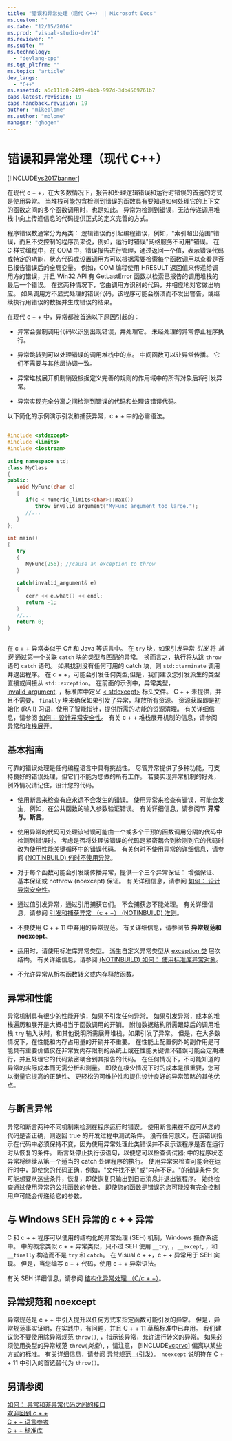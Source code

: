 ```yaml
---
title: "错误和异常处理（现代 C++） | Microsoft Docs"
ms.custom: ""
ms.date: "12/15/2016"
ms.prod: "visual-studio-dev14"
ms.reviewer: ""
ms.suite: ""
ms.technology: 
  - "devlang-cpp"
ms.tgt_pltfrm: ""
ms.topic: "article"
dev_langs: 
  - "C++"
ms.assetid: a6c111d0-24f9-4bbb-997d-3db4569761b7
caps.latest.revision: 19
caps.handback.revision: 19
author: "mikeblome"
ms.author: "mblome"
manager: "ghogen"
---
```

# 错误和异常处理（现代 C++）
[!INCLUDE[vs2017banner](../assembler/inline/includes/vs2017banner.md)]

在现代 c + +，在大多数情况下，报告和处理逻辑错误和运行时错误的首选的方式是使用异常。 当堆栈可能包含检测到错误的函数具有要知道如何处理它的上下文的函数之间的多个函数调用时，也是如此。 异常为检测到错误，无法传递调用堆栈中向上传递信息的代码提供正式的定义完善的方式。  
  
 程序错误数通常分为两类︰ 逻辑错误而引起编程错误，例如，"索引超出范围"错误，而且不受控制的程序员来说，例如，运行时错误"网络服务不可用"错误。 在 C 样式编程中，在 COM 中，错误报告进行管理，通过返回一个值，表示错误代码或特定的功能，状态代码或设置调用方可以根据需要检索每个函数调用以查看是否已报告错误后的全局变量。 例如，COM 编程使用 HRESULT 返回值来传递给调用方的错误，并且 Win32 API 有 GetLastError 函数以检索已报告的调用堆栈的最后一个错误。 在这两种情况下，它由调用方识别的代码，并相应地对它做出响应。 如果调用方不显式处理的错误代码，该程序可能会崩溃而不发出警告，或继续执行用错误的数据并生成错误的结果。  
  
 在现代 c + + 中，异常都被首选以下原因引起的︰  
  
-   异常会强制调用代码以识别出现错误，并处理它。 未经处理的异常停止程序执行。  
  
-   异常跳转到可以处理错误的调用堆栈中的点。 中间函数可以让异常传播。 它们不需要与其他层协调一致。  
  
-   异常堆栈展开机制销毁根据定义完善的规则的作用域中的所有对象后将引发异常。  
  
-   异常实现完全分离之间检测到错误的代码和处理该错误代码。  
  
 以下简化的示例演示引发和捕获异常，c + + 中的必需语法。  
  
```cpp  
  
#include <stdexcept>  
#include <limits>  
#include <iostream>  
  
using namespace std;  
class MyClass  
{  
public:  
   void MyFunc(char c)  
   {  
      if(c < numeric_limits<char>::max())  
         throw invalid_argument("MyFunc argument too large.");  
      //...  
   }  
};  
  
int main()  
{  
   try  
   {  
      MyFunc(256); //cause an exception to throw  
   }  
  
   catch(invalid_argument& e)  
   {  
      cerr << e.what() << endl;  
      return -1;  
   }  
   //...  
   return 0;  
}  
  
```  
  
 在 c + + 异常类似于 C# 和 Java 等语言中。 在 `try` 块，如果引发异常 *引发* 将 *捕获* 通过第一个关联 `catch` 块的类型与匹配的异常。 换而言之，执行将从跳 `throw` 语句 `catch` 语句。 如果找到没有任何可用的 catch 块，则 `std::terminate` 调用并退出程序。 在 c + +，可能会引发任何类型;但是，我们建议您引发派生的类型直接或间接从 `std::exception`。 在前面的示例中，异常类型， [invalid_argument](../standard-library/invalid-argument-class.md), ，标准库中定义 [\< stdexcept>](../standard-library/stdexcept.md) 标头文件。 C + + 未提供，并且不需要， `finally` 块来确保如果引发了异常，释放所有资源。 资源获取即是初始化 (RAII) 习语，使用了智能指针，提供所需的功能的资源清理。 有关详细信息，请参阅 [如何︰ 设计异常安全性](../cpp/how-to-design-for-exception-safety.md)。 有关 c + + 堆栈展开机制的信息，请参阅 [异常和堆栈展开](../cpp/exceptions-and-stack-unwinding-in-cpp.md)。  
  
## <a name="basic-guidelines"></a>基本指南  
 可靠的错误处理是任何编程语言中具有挑战性。 尽管异常提供了多种功能，可支持良好的错误处理，但它们不能为您做的所有工作。 若要实现异常机制的好处，例外情况请记住，设计您的代码。  
  
-   使用断言来检查有应永远不会发生的错误。 使用异常来检查有错误，可能会发生，例如，在公共函数的输入参数验证错误。 有关详细信息，请参阅节 **异常与。断言**。  
  
-   使用异常的代码可处理该错误可能由一个或多个干预的函数调用分隔的代码中检测到错误时。 考虑是否将处理该错误的代码是紧密耦合到检测到它的代码时改为使用性能关键循环中的错误代码。 有关何时不使用异常的详细信息，请参阅 [(NOTINBUILD) 何时不使用异常](http://msdn.microsoft.com/zh-cn/e810df8b-2217-4e81-bae5-02f0a69f1346)。  
  
-   对于每个函数可能会引发或传播异常，提供一个三个异常保证︰ 增强保证、 基本保证或 nothrow (noexcept) 保证。 有关详细信息，请参阅 [如何︰ 设计异常安全性](../cpp/how-to-design-for-exception-safety.md)。  
  
-   通过值引发异常，通过引用捕获它们。 不会捕获您不能处理。 有关详细信息，请参阅 [引发和捕获异常 （c + +） (NOTINBUILD) 准则](http://msdn.microsoft.com/zh-cn/0a9b0a3a-64c5-43f5-a080-fca69b89e839)。  
  
-   不要使用 C + + 11 中弃用的异常规范。 有关详细信息，请参阅节 **异常规范和 noexcept**。  
  
-   适用时，请使用标准库异常类型。 派生自定义异常类型从 [exception 类](../standard-library/exception-class1.md) 层次结构。 有关详细信息，请参阅 [(NOTINBUILD) 如何︰ 使用标准库异常对象](http://msdn.microsoft.com/zh-cn/ad1fb785-ed4e-4d94-8e84-964353aed7b6)。  
  
-   不允许异常从析构函数转义或内存释放函数。  
  
## <a name="exceptions-and-performance"></a>异常和性能  
 异常机制具有很少的性能开销，如果不引发任何异常。 如果引发异常，成本的堆栈遍历和展开是大概相当于函数调用的开销。 附加数据结构所需跟踪后的调用堆栈 `try` 输入块时，和其他说明所需展开堆栈，如果引发了异常。 但是，在大多数情况下，在性能和内存占用量的开销并不重要。 在性能上配置例外的副作用是可能具有重要价值仅在非常受内存限制的系统上或在性能关键循环错误可能会定期进行，并且处理它的代码紧密耦合到其报告的代码。 在任何情况下，不可能知道的异常的实际成本而无需分析和测量。 即使在极少情况下时的成本是很重要，您可以衡量它提高的正确性、 更轻松的可维护性和提供设计良好的异常策略的其他优点。  
  
## <a name="exceptions-vs-assertions"></a>与断言异常  
 异常和断言两种不同机制来检测在程序运行时错误。 使用断言来在不应可从您的代码是否正确，则返回 true 的开发过程中测试条件。 没有任何意义，在该错误指示在代码中必须保持不变，因为使用异常处理此类错误并不表示该程序是否在运行时从恢复的条件。 断言处停止执行该语句，以便您可以检查调试器; 中的程序状态异常将继续从第一个适当的 catch 处理程序的执行。 使用异常来检查可能会在运行时中，即使您的代码正确，例如，"文件找不到"或"内存不足。"的错误条件 您可能想要从这些条件，恢复，即使恢复只输出到日志消息并退出该程序。 始终检查通过使用异常的公共函数的参数。 即使您的函数是错误的您可能没有完全控制用户可能会传递给它的参数。  
  
## <a name="c-exceptions-versus-windows-seh-exceptions"></a>与 Windows SEH 异常的 c + + 异常  
 C 和 c + + 程序可以使用的结构化的异常处理 (SEH) 机制，Windows 操作系统中。 中的概念类似 c + + 异常类似，只不过 SEH 使用 `__try`, ，`__except`, ，和 `__finally` 构造而不是 `try` 和 `catch`。 在 Visual c + +，c + + 异常用于 SEH 实现。 但是，当您编写 c + + 代码，使用 c + + 异常语法。  
  
 有关 SEH 详细信息，请参阅 [结构化异常处理 （C/c + +）](../cpp/structured-exception-handling-c-cpp.md)。  
  
## <a name="exception-specifications-and-noexcept"></a>异常规范和 noexcept  
 异常规范是 c + + 中引入提升以任何方式来指定函数可能引发的异常。 但是，异常规范事实证明，在实践中，有问题，并且 C + + 11 草稿标准中已弃用。 我们建议您不要使用除异常规范 `throw()`, ，指示该异常，允许进行转义的异常。 如果必须使用类型的异常规范 `throw(`*类型*`)`, ，请注意， [!INCLUDE[vcprvc](../build/includes/vcprvc_md.md)] 偏离以某些方式的标准。 有关详细信息，请参阅 [异常规范 （引发）](../cpp/exception-specifications-throw-cpp.md)。  `noexcept` 说明符在 C + + 11 中引入的首选替代为 `throw()`。  
  
## <a name="see-also"></a>另请参阅  
 [如何︰ 异常和非异常代码之间的接口](../cpp/how-to-interface-between-exceptional-and-non-exceptional-code.md)   
 [欢迎回到 c + +](../cpp/welcome-back-to-cpp-modern-cpp.md)   
 [C + + 语言参考](../cpp/cpp-language-reference.md)   
 [C + + 标准库](../standard-library/cpp-standard-library-reference.md)